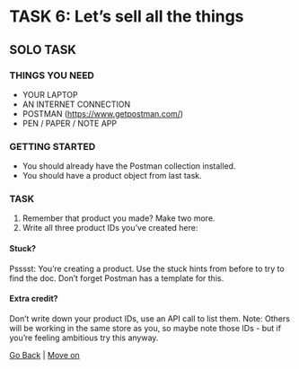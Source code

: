 # TASK 6: Let’s sell all the things

## SOLO TASK

### THINGS YOU NEED
- YOUR LAPTOP
- AN INTERNET CONNECTION
- POSTMAN (https://www.getpostman.com/)
- PEN / PAPER / NOTE APP

### GETTING STARTED
- You should already have the Postman collection installed.
- You should have a product object from last task.

### TASK
1. Remember that product you made? Make two more.
2. Write all three product IDs you’ve created here:

#### Stuck?
Psssst: You’re creating a product. Use the stuck hints from before to try to find the doc. Don’t forget Postman has a template for this.

#### Extra credit?
Don’t write down your product IDs, use an API call to list them. Note: Others will be working in the same store as you, so maybe note those IDs - but if you’re feeling ambitious try this anyway.

[Go Back](task5.md) | [Move on](task7.md)
